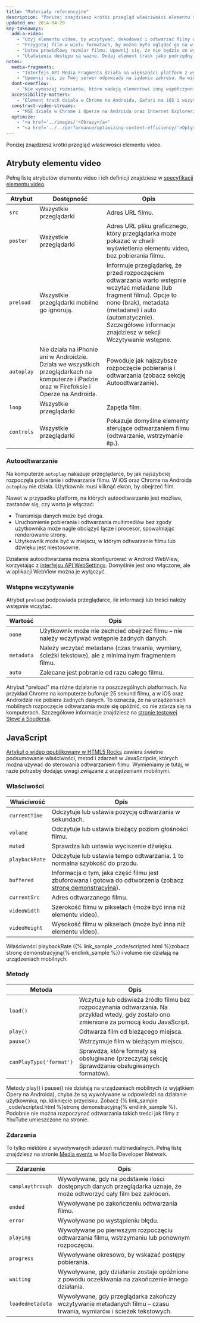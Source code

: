 ```yaml
---
title: "Materiały referencyjne"
description: "Poniżej znajdziesz krótki przegląd właściwości elementu video."
updated_on: 2014-04-29
key-takeaways:
  add-a-video:
    - "Użyj elementu video, by wczytywać, dekodować i odtwarzać filmy w swojej witrynie."
    - "Przygotuj film w wielu formatach, by można było oglądać go na wielu platformach mobilnych."
    - "Ustaw prawidłowy rozmiar filmu. Upewnij się, że nie będzie on wystawać poza swój kontener."
    - "Ułatwienia dostępu są ważne. Dodaj element track jako podrzędny elementu video."
notes:
  media-fragments:
    - "Interfejs API Media Fragments działa na większości platform z wyjątkiem iOS."
    - "Upewnij się, że Twój serwer odpowiada na żądania zakresu. Na większości serwerów ta funkcja jest domyślnie włączona, ale niektórzy administratorzy usług hostingowych ją wyłączają."
  dont-overflow:
    - "Nie wymuszaj rozmiarów, które nadają elementowi inny współczynnik proporcji niż ma pierwotny film. Obraz ściśnięty lub rozciągnięty źle wygląda."
  accessibility-matters:
    - "Element track działa w Chrome na Androida, Safari na iOS i wszystkich współczesnych przeglądarkach na komputerach z wyjątkiem Firefoksa (zobacz na <a href='http://caniuse.com/track' title='Stan obsługi elementu track'>caniuse.com/track</a>). Jest też dostępnych kilka rozwiązań polyfill. Zalecamy <a href='//www.delphiki.com/html5/playr/' title='Polyfill elementu track Playr'>Playr</a> i <a href='//captionatorjs.com/' title='Element track Captionator'>Captionator</a>."
  construct-video-streams:
    - "MSE działa w Chrome i Operze na Androida oraz Internet Explorerze 11 i Chrome na komputerach. Wprowadzenie obsługi w <a href='http://wiki.mozilla.org/Platform/MediaSourceExtensions' title='Oś czasu implementacji Media Source Extensions w Firefoksie'>Firefoksie</a> jest planowane."
  optimize:
    - "<a href='../images/'>Obrazy</a>"
    - "<a href='../../performance/optimizing-content-efficiency/'>Optymalizowanie obsługi treści</a>"
---
```


<p class="intro">
  Poniżej znajdziesz krótki przegląd właściwości elementu video.
</p>




## Atrybuty elementu video

Pełną listę atrybutów elementu video i ich definicji znajdziesz w [specyfikacji elementu video](//www.w3.org/TR/html5/embedded-content-0.html#the-video-element).

<table class="mdl-data-table mdl-js-data-table">
  <thead>
      <th>Atrybut</th>
      <th>Dostępność</th>
      <th>Opis</th>
  </thead>
  <tbody>
    <tr>
      <td data-th="Atrybut"><code>src</code></td>
      <td data-th="Dostępność">Wszystkie przeglądarki</td>
      <td data-th="Opis">Adres URL filmu.</td>
    </tr>
    <tr>
      <td data-th="Atrybut"><code>poster</code></td>
      <td data-th="Dostępność">Wszystkie przeglądarki</td>
      <td data-th="Opis">Adres URL pliku graficznego, który przeglądarka może pokazać w chwili wyświetlenia elementu video, bez pobierania filmu.</td>
    </tr>
    <tr>
      <td data-th="Atrybut"><code>preload</code></td>
      <td data-th="Dostępność">Wszystkie przeglądarki mobilne go ignorują.</td>
      <td data-th="Opis">Informuje przeglądarkę, że przed rozpoczęciem odtwarzania warto wstępnie wczytać metadane (lub fragment filmu). Opcje to none (brak), metadata (metadane) i auto (automatycznie). Szczegółowe informacje znajdziesz w sekcji Wczytywanie wstępne. </td>
    </tr>
    <tr>
      <td data-th="Atrybut"><code>autoplay</code></td>
      <td data-th="Dostępność">Nie działa na iPhonie ani w Androidzie. Działa we wszystkich przeglądarkach na komputerze i iPadzie oraz w Firefoksie i Operze na Androida.</td>
      <td data-th="Description">Powoduje jak najszybsze rozpoczęcie pobierania i odtwarzania (zobacz sekcję Autoodtwarzanie). </td>
    </tr>
    <tr>
      <td data-th="Atrybut"><code>loop</code></td>
      <td data-th="Dostępność">Wszystkie przeglądarki</td>
      <td data-th="Opis">Zapętla film.</td>
    </tr>
    <tr>
      <td data-th="Atrybut"><code>controls</code></td>
      <td data-th="Dostępność">Wszystkie przeglądarki</td>
      <td data-th="Opis">Pokazuje domyślne elementy sterujące odtwarzaniem filmu (odtwarzanie, wstrzymanie itp.).</td>
    </tr>
  </tbody>
</table>

### Autoodtwarzanie

Na komputerze `autoplay` nakazuje przeglądarce, by jak najszybciej rozpoczęła pobieranie i odtwarzanie filmu. W iOS oraz Chrome na Androida `autoplay` nie działa. Użytkownik musi kliknąć ekran, by obejrzeć film.

Nawet w przypadku platform, na których autoodtwarzanie jest możliwe, zastanów się, czy warto je włączać:

* Transmisja danych może być droga.
* Uruchomienie pobierania i odtwarzania multimediów bez zgody użytkownika może nagle obciążyć łącze i procesor, spowalniając renderowanie strony.
* Użytkownik może być w miejscu, w którym odtwarzanie filmu lub dźwięku jest niestosowne.

Działanie autoodtwarzania można skonfigurować w Android WebView, korzystając z [interfejsu API WebSettings](//developer.android.com/reference/android/webkit/WebSettings.html#setMediaPlaybackRequiresUserGesture(boolean)).
Domyślnie jest ono włączone, ale w aplikacji WebView można je wyłączyć.

### Wstępne wczytywanie

Atrybut `preload` podpowiada przeglądarce, ile informacji lub treści należy wstępnie wczytać.

<table class="mdl-data-table mdl-js-data-table">
  <thead>
    <tr>
      <th>Wartość</th>
      <th>Opis</th>
    </tr>
  </thead>
  <tbody>
    <tr>
      <td data-th="Wartość"><code>none</code></td>
      <td data-th="Opis">Użytkownik może nie zechcieć obejrzeć filmu &ndash; nie należy wczytywać wstępnie żadnych danych.</td>
    </tr>
    <tr>
      <td data-th="Wartość"><code>metadata</code></td>
      <td data-th="Opis">Należy wczytać metadane (czas trwania, wymiary, ścieżki tekstowe), ale z minimalnym fragmentem filmu.</td>
    </tr>
    <tr>
      <td data-th="Wartość"><code>auto</code></td>
      <td data-th="Opis">Zalecane jest pobranie od razu całego filmu.</td>
    </tr>
  </tbody>
</table>

Atrybut "preload" ma różne działanie na poszczególnych platformach.
Na przykład Chrome na komputerze buforuje 25&nbsp;sekund filmu, a w iOS oraz Androidzie nie pobiera żadnych danych. To oznacza, że na urządzeniach mobilnych rozpoczęcie odtwarzania może się opóźnić, co nie zdarza się na komputerach. Szczegółowe informacje znajdziesz na [stronie testowej Steve`a Soudersa](//stevesouders.com/tests/mediaevents.php).

## JavaScript

[Artykuł o wideo opublikowany w HTML5 Rocks](//www.html5rocks.com/en/tutorials/video/basics/#toc-javascript) zawiera świetne podsumowanie właściwości, metod i zdarzeń w JavaScripcie, których można używać do sterowania odtwarzaniem filmu. Wymieniamy je tutaj, w razie potrzeby dodając uwagi związane z urządzeniami mobilnymi.

### Właściwości

<table class="mdl-data-table mdl-js-data-table">
  <thead>
    <th>Właściwość</th>
    <th>Opis</th>
  </thead>
  <tbody>
    <tr>
      <td data-th="Właściwość"><code>currentTime</code></td>
      <td data-th="Opis">Odczytuje lub ustawia pozycję odtwarzania w sekundach.</td>
    </tr>
    <tr>
      <td data-th="Właściwość"><code>volume</code></td>
      <td data-th="Opis">Odczytuje lub ustawia bieżący poziom głośności filmu.</td>
    </tr>
    <tr>
      <td data-th="Właściwość"><code>muted</code></td>
      <td data-th="Opis">Sprawdza lub ustawia wyciszenie dźwięku.</td>
    </tr>
    <tr>
      <td data-th="Właściwość"><code>playbackRate</code></td>
      <td data-th="Opis">Odczytuje lub ustawia tempo odtwarzania. 1&nbsp;to normalna szybkość do przodu.</td>
    </tr>
    <tr>
      <td data-th="Właściwość"><code>buffered</code></td>
      <td data-th="Opis">Informacja o tym, jaka część filmu jest zbuforowana i gotowa do odtworzenia (zobacz <a href="http://people.mozilla.org/~cpearce/buffered-demo.html" title="Strona demonstracyjna ze wskaźnikiem buforowania filmu umieszczonym w elemencie canvas">stronę demonstracyjną</a>).</td>
    </tr>
    <tr>
      <td data-th="Właściwość"><code>currentSrc</code></td>
      <td data-th="Opis">Adres odtwarzanego filmu.</td>
    </tr>
    <tr>
      <td data-th="Właściwość"><code>videoWidth</code></td>
      <td data-th="Opis">Szerokość filmu w pikselach (może być inna niż elementu video).</td>
    </tr>
    <tr>
      <td data-th="Właściwość"><code>videoHeight</code></td>
      <td data-th="Opis">Wysokość filmu w pikselach (może być inna niż elementu video).</td>
    </tr>
  </tbody>
</table>

Właściwości playbackRate ({% link_sample _code/scripted.html %}zobacz stronę demonstracyjną{% endlink_sample %}) i volume nie działają na urządzeniach mobilnych.

### Metody

<table class="mdl-data-table mdl-js-data-table">
  <thead>
    <th>Metoda</th>
    <th>Opis</th>
  </thead>
  <tbody>
    <tr>
      <td data-th="Metoda"><code>load()</code></td>
      <td data-th="Opis">Wczytuje lub odświeża źródło filmu bez rozpoczynania odtwarzania. Na przykład wtedy, gdy zostało ono zmienione za pomocą kodu JavaScript.</td>
    </tr>
    <tr>
      <td data-th="Metoda"><code>play()</code></td>
      <td data-th="Opis">Odtwarza film od bieżącego miejsca.</td>
    </tr>
    <tr>
      <td data-th="Metoda"><code>pause()</code></td>
      <td data-th="Opis">Wstrzymuje film w bieżącym miejscu.</td>
    </tr>
    <tr>
      <td data-th="Metoda"><code>canPlayType('format')</code></td>
      <td data-th="Opis">Sprawdza, które formaty są obsługiwane (przeczytaj sekcję Sprawdzanie obsługiwanych formatów).</td>
    </tr>
  </tbody>
</table>

Metody play() i pause() nie działają na urządzeniach mobilnych (z wyjątkiem Opery na Androida), chyba że
są wywoływane w odpowiedzi na działanie użytkownika, np. kliknięcie przycisku. Zobacz {% link_sample _code/scripted.html %}stronę demonstracyjną{% endlink_sample %}. Podobnie nie można rozpoczynać odtwarzania takich treści jak filmy z YouTube umieszczone na stronie.

### Zdarzenia

To tylko niektóre z wywoływanych zdarzeń multimedialnych. Pełną listę znajdziesz na stronie [Media events](//developer.mozilla.org/docs/Web/Guide/Events/Media_events) w Mozilla Developer Network.

<table class="mdl-data-table mdl-js-data-table">
  <thead>
    <th>Zdarzenie</th>
    <th>Opis</th>
  </thead>
  <tbody>
    <tr>
      <td data-th="Zdarzenie"><code>canplaythrough</code></td>
      <td data-th="Opis">Wywoływane, gdy na podstawie ilości dostępnych danych przeglądarka uznaje, że może odtworzyć cały film bez zakłóceń.</td>
    </tr>
    <tr>
      <td data-th="Zdarzenie"><code>ended</code></td>
      <td data-th="Opis">Wywoływane po zakończeniu odtwarzania filmu.</td>
    </tr>
    <tr>
      <td data-th="Zdarzenie"><code>error</code></td>
      <td data-th="Opis">Wywoływane po wystąpieniu błędu.</td>
    </tr>
    <tr>
      <td data-th="Zdarzenie"><code>playing</code></td>
      <td data-th="Opis">Wywoływane po pierwszym rozpoczęciu odtwarzania filmu, wstrzymaniu lub ponownym rozpoczęciu.</td>
    </tr>
    <tr>
      <td data-th="Zdarzenie"><code>progress</code></td>
      <td data-th="Opis">Wywoływane okresowo, by wskazać postępy pobierania.</td>
    </tr>
    <tr>
      <td data-th="Zdarzenie"><code>waiting</code></td>
      <td data-th="Opis">Wywoływane, gdy działanie zostaje opóźnione z powodu oczekiwania na zakończenie innego działania.</td>
    </tr>
    <tr>
      <td data-th="Zdarzenie"><code>loadedmetadata</code></td>
      <td data-th="Opis">Wywoływane, gdy przeglądarka zakończy wczytywanie metadanych filmu &ndash; czasu trwania, wymiarów i ścieżek tekstowych.</td>
    </tr>
  </tbody>
</table>



